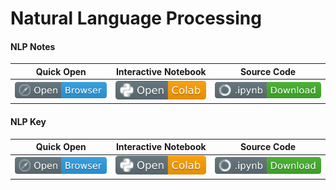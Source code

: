 # Natural Language Processing

#### NLP Notes
| Quick Open | Interactive Notebook | Source Code  |
| :--------: | :-----------: | :------------: |
| [![Link](../../tools/buttons/open-browser.svg)](https://files.node.ishaandey.com/week-8/workshop/nlp_notes.html) | [![Link](../../tools/buttons/open-colab.svg)](https://colab.research.google.com/github/ishaandey/node/blob/master/week-9/workshop/nlp_notes.ipynb) | [![Link](../../tools/buttons/download-ipynb.svg)](https://files.node.ishaandey.com/week-9/workshop/nlp_notes.ipynb) |

#### NLP Key
| Quick Open | Interactive Notebook | Source Code  |
| :--------: |:-----------: | :------------: |
| [![Link](../../tools/buttons/open-browser.svg)](https://files.node.ishaandey.com/week-9/workshop/nlp_key.html) | [![Link](../../tools/buttons/open-colab.svg)](https://colab.research.google.com/github/ishaandey/node/blob/master/week-9/workshop/nlp_key.ipynb) | [![Link](../../tools/buttons/download-ipynb.svg)](https://files.node.ishaandey.com/week-9/workshop/nlp_key.ipynb) |
